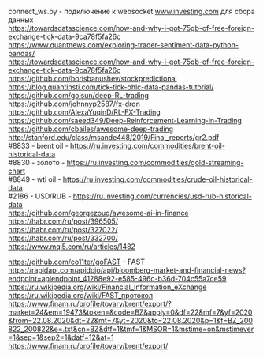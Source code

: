 connect_ws.py - подключение к websocket www.investing.com для сбора данных </br>
https://towardsdatascience.com/how-and-why-i-got-75gb-of-free-foreign-exchange-tick-data-9ca78f5fa26c </br>
https://www.quantnews.com/exploring-trader-sentiment-data-python-pandas/ </br>
https://towardsdatascience.com/how-and-why-i-got-75gb-of-free-foreign-exchange-tick-data-9ca78f5fa26c </br>
https://github.com/borisbanushev/stockpredictionai </br>
https://blog.quantinsti.com/tick-tick-ohlc-data-pandas-tutorial/ </br>
https://github.com/golsun/deep-RL-trading </br>
https://github.com/johnnyp2587/fx-drqn </br>
https://github.com/AlexaYuqinD/RL-FX-Trading </br>
https://github.com/saeed349/Deep-Reinforcement-Learning-in-Trading </br>
https://github.com/cbailes/awesome-deep-trading </br>
http://stanford.edu/class/msande448/2019/Final_reports/gr2.pdf </br>
#8833 - brent oil - https://ru.investing.com/commodities/brent-oil-historical-data</br>
#8830 - золото - https://ru.investing.com/commodities/gold-streaming-chart</br>
#8849 - wti oil - https://ru.investing.com/commodities/crude-oil-historical-data</br>
#2186 - USD/RUB - https://ru.investing.com/currencies/usd-rub-historical-data </br>
https://github.com/georgezouq/awesome-ai-in-finance </br>
https://habr.com/ru/post/396505/</br>
https://habr.com/ru/post/327022/</br>
https://habr.com/ru/post/332700/</br>
https://www.mql5.com/ru/articles/1482 </br>

https://github.com/co11ter/goFAST - FAST</br>
https://rapidapi.com/apidojo/api/bloomberg-market-and-financial-news?endpoint=apiendpoint_41288e92-e585-496c-b36d-704c55a7ce59</br>
https://ru.wikipedia.org/wiki/Financial_Information_eXchange</br>
https://ru.wikipedia.org/wiki/FAST_протокол</br>
https://www.finam.ru/profile/tovary/brent/export/?market=24&em=19473&token=&code=BZ&apply=0&df=22&mf=7&yf=2020&from=22.08.2020&dt=22&mt=7&yt=2020&to=22.08.2020&p=1&f=BZ_200822_200822&e=.txt&cn=BZ&dtf=1&tmf=1&MSOR=1&mstime=on&mstimever=1&sep=1&sep2=1&datf=12&at=1</br>
https://www.finam.ru/profile/tovary/brent/export/ </br>
